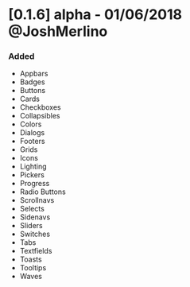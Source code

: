 # [0.1.6] alpha - 01/06/2018 @JoshMerlino

### Added
- Appbars
- Badges
- Buttons
- Cards
- Checkboxes
- Collapsibles
- Colors
- Dialogs
- Footers
- Grids
- Icons
- Lighting
- Pickers
- Progress
- Radio Buttons
- Scrollnavs
- Selects
- Sidenavs
- Sliders
- Switches
- Tabs
- Textfields
- Toasts
- Tooltips
- Waves
